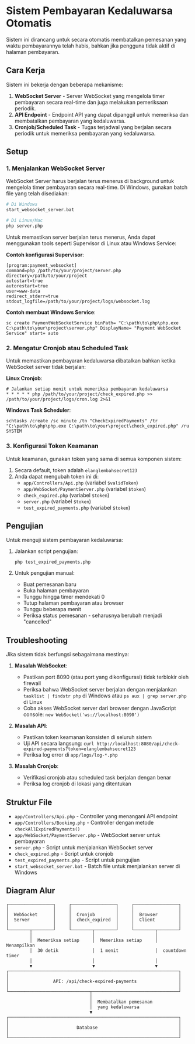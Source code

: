 # Sistem Pembayaran Kedaluwarsa Otomatis

Sistem ini dirancang untuk secara otomatis membatalkan pemesanan yang waktu pembayarannya telah habis, bahkan jika pengguna tidak aktif di halaman pembayaran.

## Cara Kerja

Sistem ini bekerja dengan beberapa mekanisme:

1. **WebSocket Server** - Server WebSocket yang mengelola timer pembayaran secara real-time dan juga melakukan pemeriksaan periodik.
2. **API Endpoint** - Endpoint API yang dapat dipanggil untuk memeriksa dan membatalkan pembayaran yang kedaluwarsa.
3. **Cronjob/Scheduled Task** - Tugas terjadwal yang berjalan secara periodik untuk memeriksa pembayaran yang kedaluwarsa.

## Setup

### 1. Menjalankan WebSocket Server

WebSocket Server harus berjalan terus menerus di background untuk mengelola timer pembayaran secara real-time. Di Windows, gunakan batch file yang telah disediakan:

```bash
# Di Windows
start_websocket_server.bat

# Di Linux/Mac
php server.php
```

Untuk memastikan server berjalan terus menerus, Anda dapat menggunakan tools seperti Supervisor di Linux atau Windows Service:

**Contoh konfigurasi Supervisor**:

```
[program:payment_websocket]
command=php /path/to/your/project/server.php
directory=/path/to/your/project
autostart=true
autorestart=true
user=www-data
redirect_stderr=true
stdout_logfile=/path/to/your/project/logs/websocket.log
```

**Contoh membuat Windows Service**:

```
sc create PaymentWebSocketService binPath= "C:\path\to\php\php.exe C:\path\to\your\project\server.php" DisplayName= "Payment WebSocket Service" start= auto
```

### 2. Mengatur Cronjob atau Scheduled Task

Untuk memastikan pembayaran kedaluwarsa dibatalkan bahkan ketika WebSocket server tidak berjalan:

**Linux Cronjob**:

```
# Jalankan setiap menit untuk memeriksa pembayaran kedaluwarsa
* * * * * php /path/to/your/project/check_expired.php >> /path/to/your/project/logs/cron.log 2>&1
```

**Windows Task Scheduler**:

```
schtasks /create /sc minute /tn "CheckExpiredPayments" /tr "C:\path\to\php\php.exe C:\path\to\your\project\check_expired.php" /ru SYSTEM
```

### 3. Konfigurasi Token Keamanan

Untuk keamanan, gunakan token yang sama di semua komponen sistem:

1. Secara default, token adalah `elanglembahsecret123`
2. Anda dapat mengubah token ini di:
   - `app/Controllers/Api.php` (variabel `$validToken`)
   - `app/WebSocket/PaymentServer.php` (variabel `$token`)
   - `check_expired.php` (variabel `$token`)
   - `server.php` (variabel `$token`)
   - `test_expired_payments.php` (variabel `$token`)

## Pengujian

Untuk menguji sistem pembayaran kedaluwarsa:

1. Jalankan script pengujian:

   ```
   php test_expired_payments.php
   ```

2. Untuk pengujian manual:
   - Buat pemesanan baru
   - Buka halaman pembayaran
   - Tunggu hingga timer mendekati 0
   - Tutup halaman pembayaran atau browser
   - Tunggu beberapa menit
   - Periksa status pemesanan - seharusnya berubah menjadi "cancelled"

## Troubleshooting

Jika sistem tidak berfungsi sebagaimana mestinya:

1. **Masalah WebSocket**:

   - Pastikan port 8090 (atau port yang dikonfigurasi) tidak terblokir oleh firewall
   - Periksa bahwa WebSocket server berjalan dengan menjalankan `tasklist | findstr php` di Windows atau `ps aux | grep server.php` di Linux
   - Coba akses WebSocket server dari browser dengan JavaScript console: `new WebSocket('ws://localhost:8090')`

2. **Masalah API**:

   - Pastikan token keamanan konsisten di seluruh sistem
   - Uji API secara langsung: `curl http://localhost:8080/api/check-expired-payments?token=elanglembahsecret123`
   - Periksa log error di `app/logs/log-*.php`

3. **Masalah Cronjob**:
   - Verifikasi cronjob atau scheduled task berjalan dengan benar
   - Periksa log cronjob di lokasi yang ditentukan

## Struktur File

- `app/Controllers/Api.php` - Controller yang menangani API endpoint
- `app/Controllers/Booking.php` - Controller dengan metode `checkAllExpiredPayments()`
- `app/WebSocket/PaymentServer.php` - WebSocket server untuk pembayaran
- `server.php` - Script untuk menjalankan WebSocket server
- `check_expired.php` - Script untuk cronjob
- `test_expired_payments.php` - Script untuk pengujian
- `start_websocket_server.bat` - Batch file untuk menjalankan server di Windows

## Diagram Alur

```
┌─────────────────┐     ┌─────────────────┐     ┌─────────────────┐
│                 │     │                 │     │                 │
│  WebSocket      │     │  Cronjob        │     │  Browser        │
│  Server         │     │  check_expired  │     │  Client         │
│                 │     │                 │     │                 │
└────────┬────────┘     └────────┬────────┘     └────────┬────────┘
         │                       │                       │
         │  Memeriksa setiap     │  Memeriksa setiap     │  Menampilkan
         │  30 detik             │  1 menit              │  countdown timer
         │                       │                       │
         ▼                       ▼                       ▼
┌─────────────────────────────────────────────────────────────────┐
│                                                                 │
│                 API: /api/check-expired-payments                │
│                                                                 │
└───────────────────────────────┬─────────────────────────────────┘
                                │
                                │  Membatalkan pemesanan
                                │  yang kedaluwarsa
                                ▼
┌─────────────────────────────────────────────────────────────────┐
│                                                                 │
│                          Database                               │
│                                                                 │
└─────────────────────────────────────────────────────────────────┘
```
